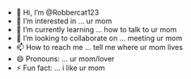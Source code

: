 - 👋 Hi, I’m @Robbercat123
- 👀 I’m interested in ... ur mom
- 🌱 I’m currently learning ... how to talk to ur mom
- 💞️ I’m looking to collaborate on ... meeting ur mom
- 📫 How to reach me ... tell me where ur mom lives
- 😄 Pronouns: ... ur mom/lover
- ⚡ Fun fact: ... i like ur mom

<!---
Robbercat123/Robbercat123 is a ✨ special ✨ repository because its `README.md` (this file) appears on your GitHub profile.
You can click the Preview link to take a look at your changes.
--->
